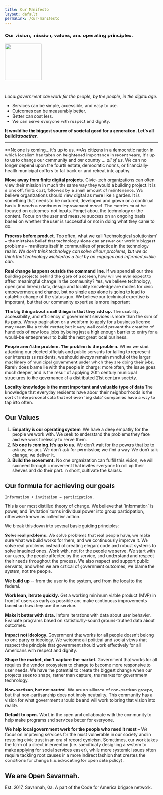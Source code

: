 ```yaml
---
title: Our Manifesto
layout: default
permalink: /our-manifesto
---
```



### Our vision, mission, values, and operating principles:
<img src="https://cvlassets.nyc3.digitaloceanspaces.com/savannah_by_the_people-1.png"  width="120" height="120">

&nbsp;

*Local government can work for the people, by the people, in the digital age.*

* Services can be simple, accessible, and easy to use.
* Outcomes can be measurably better.
* Better can cost less.
* We can serve everyone with respect and dignity.

**It would be the biggest source of societal good for a generation. Let's all build it*****together.***

---

**No one is coming... it's up to us.&nbsp;**As citizens in a democratic nation in which localism has taken on heightened importance in recent years, it's up to us to change our community and our country ... *all of us*. We can no longer depend upon the fourth estate, democratic norms, or financially-health municipal coffers to fall back on and retreat into apathy.&nbsp;&nbsp;

**Move away from finite digital projects.** Civic-tech organizations can often view their mission in much the same way they would a building project. It is a one off, finite cost, followed by a small amount of maintenance. We believe organizations should view digital as more like a garden. It is something that needs to be nurtured, developed and grown on a continual basis. It needs a continuous improvement model. The metrics must be focused on outcomes, not inputs. Forget about the technology or the content. Focus on the user and measure success on an ongoing basis based on whether the user is successful or not in doing what they came to do.

**Process before product.**&nbsp;Too often, what we call 'technological solutionism' – the mistaken belief that technology alone can answer our world's biggest problems – manifests itself in communities of practice in the technology realm. *We don't think technology can solve all our problems, but we do think that technology wielded as a tool by an engaged and informed public can.*

**Real change happens outside the command line**. If we spend all our time building projects behind the glare of a screen, how will we ever expect to affect meaningful change in the community? Yes, we believe technology, open (and linked) data, design and locality knowledge are modes for civic empowerment and change, but no single app alone is going to lead to catalytic change of the status quo. We believe our technical expertise is important, but that our community expertise is more important.

**The big thing about small things is that they add up.** The usability, accessibility, and efficiency of government services is more than the sum of its parts. Wonky pagination on a webform to apply for a business license may seem like a trivial matter, but it very well could prevent the creation of hundreds of new local jobs by being just a high enough barrier to entry for a would-be entrepreneur to build the next great local business.

**People aren't the problem. The problem is the problem.** When we start attacking our elected officials and public servants for failing to represent our interests as residents, we should *always* remain mindful of the larger machinery of municipal government under which they are doing their jobs. Rarely does blame lie with the people in charge; more often, the issue goes much deeper, and is the result of applying 20th century municipal structures to the governance of a distributed 21st century society. 

**Locality knowledge is the most important and valuable type of data** The knowledge that everyday residents have about their neighborhoods is the sort of interpersonal data that not even 'big data' companies have a way to tap into often.

## Our Values

1. **Empathy is our operating system.** We have a deep empathy for the people we work with. We seek to understand the problems they face and we work tirelessly to serve them. 
2. **No one is coming. It’s up to us.** We don’t wait for the powers that be to ask us; we act. We don’t ask for permission; we find a way. We don’t talk change; we deliver it.
3. **Build the movement.** No one organization can fulfill this vision; we will succeed through a movement that invites everyone to roll up their sleeves and do their part. In short, cultivate the karass.

## Our formula for achieving our goals

`Information + invitation = participation. `

This is our most distilled theory of change. We believe that \`information\` is power, and \`invitation\` turns individual power into group participation, otherwise known as collective action.

We break this down into several basic guiding principles: 

**Solve real problems.** We solve problems that real people have, we make sure what we build works for them, and we continuously improve it. We solve real problems instead of creating elegant code and robust systems to solve imagined ones.
Work with, not for the people we serve. We start with our users, the people affected by the service, and understand and respect their needs throughout the process. We also respect and support public servants, and when we are critical of government outcomes, we blame the system, not the people.

**We build up** -- from the user to the system, and from the local to the federal.

**Work lean, iterate quickly.** Get a working minimum viable product (MVP) in front of users as early as possible and make continuous improvements based on how they use the service.

**Make it better with data.** Inform iterations with data about user behavior. Evaluate programs based on statistically-sound ground-truthed data about outcomes.

**Impact not ideology.** Government that works for all people doesn’t belong to one party or ideology. We welcome all political and social views that respect the principle that government should work effectively for all Americans with respect and dignity.

**Shape the market, don't capture the market.** Government that works for all requires the vendor ecosystem to change to become more responsive to user needs. We have the potential to create the biggest change when our projects seek to shape, rather than capture, the market for government technology.

**Non-partisan, but not neutral.** We are an alliance of non-partisan groups, but that non-partisanship does not imply neutrality. This community has a vision for what government should be and will work to bring that vision into reality.

**Default to open.** Work in the open and collaborate with the community to help make programs and services better for everyone.

**We help local government work for the people who need it most** – We focus on improving services for the most vulnerable in our society and in restoring civic trust in an era of record cynicism. Sometimes, our work takes the form of a direct intervention (i.e. specifically designing a system to make applying for social services easier), while more systemic issues often require tackling root causes in a more indirect fashion that creates the conditions for change (i.e.advocating for open data policy).

## We are Open Savannah.

Est. 2017, Savannah, Ga. A part of the Code for America brigade network.